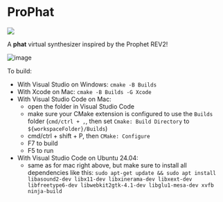 # Pro**Phat**

[![](https://github.com/vberthiaume/ProPhat/actions/workflows/build_and_test.yml/badge.svg)](https://github.com/vberthiaume/ProPhat/actions)

A **phat** virtual synthesizer inspired by the Prophet REV2!

![image](https://github.com/vberthiaume/ProPhat/assets/3721265/09299357-186f-4edf-92af-c5df1645bcc9)

To build:
- With Visual Studio on Windows: `cmake -B Builds`
- With Xcode on Mac: `cmake -B Builds -G Xcode`
- With Visual Studio Code on Mac:
    - open the folder in Visual Studio Code
    - make sure your CMake extension is configured to use the `Builds` folder (`cmd/ctrl + ,`, then set `Cmake: Build Directory` to `${workspaceFolder}/Builds`)
    - cmd/ctrl + shift + P, then `CMake: Configure`
    - F7 to build
    - F5 to run
- With Visual Studio Code on Ubuntu 24.04:
    - same as for mac right above, but make sure to install all dependencies like this: `sudo apt-get update && sudo apt install libasound2-dev libx11-dev libxinerama-dev libxext-dev libfreetype6-dev libwebkit2gtk-4.1-dev libglu1-mesa-dev xvfb ninja-build`
